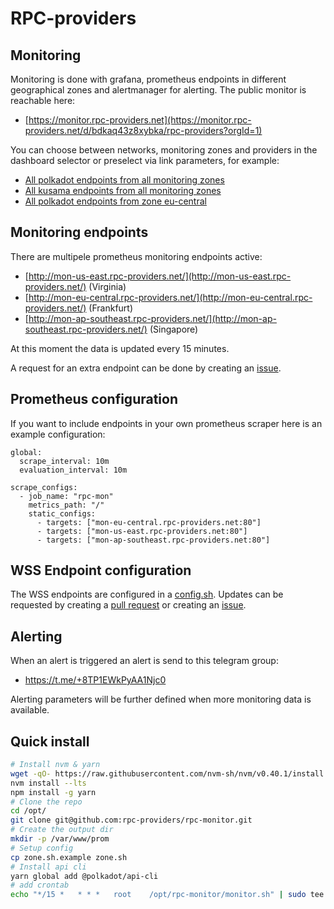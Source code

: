 # RPC-providers

## Monitoring
Monitoring is done with grafana, prometheus endpoints in different geographical zones and alertmanager for alerting. The public monitor is reachable here: 
* [https://monitor.rpc-providers.net](https://monitor.rpc-providers.net/d/bdkaq43z8xybka/rpc-providers?orgId=1)

You can choose between networks, monitoring zones and providers in the dashboard selector or preselect via link parameters, for example:
* [All polkadot endpoints from all monitoring zones](https://monitor.rpc-providers.net/d/bdkaq43z8xybka/rpc-providers?orgId=1&var-zone=All&var-network=polkadot&var-wss=All)
* [All kusama endpoints from all monitoring zones](https://monitor.rpc-providers.net/d/bdkaq43z8xybka/rpc-providers?orgId=1&var-zone=All&var-network=kusama&var-wss=All)
* [All polkadot endpoints from zone eu-central](https://monitor.rpc-providers.net/d/bdkaq43z8xybka/rpc-providers?orgId=1&var-zone=eu-central&var-network=polkadot&var-wss=All)

## Monitoring endpoints
There are multipele prometheus monitoring endpoints active:
* [http://mon-us-east.rpc-providers.net/](http://mon-us-east.rpc-providers.net/) (Virginia)
* [http://mon-eu-central.rpc-providers.net/](http://mon-eu-central.rpc-providers.net/) (Frankfurt)
* [http://mon-ap-southeast.rpc-providers.net/](http://mon-ap-southeast.rpc-providers.net/) (Singapore) 

At this moment the data is updated every 15 minutes. 

A request for an extra endpoint can be done by creating an [issue](https://github.com/rpc-providers/rpc-monitor/issues).

## Prometheus configuration
If you want to include endpoints in your own prometheus scraper here is an example configuration:

```
global:
  scrape_interval: 10m
  evaluation_interval: 10m

scrape_configs:
  - job_name: "rpc-mon"
    metrics_path: "/"
    static_configs:
      - targets: ["mon-eu-central.rpc-providers.net:80"]
      - targets: ["mon-us-east.rpc-providers.net:80"]
      - targets: ["mon-ap-southeast.rpc-providers.net:80"]
```

## WSS Endpoint configuration
The WSS endpoints are configured in a [config.sh](https://github.com/rpc-providers/rpc-monitor/blob/master/config.sh). Updates can be requested by creating a [pull request](https://github.com/rpc-providers/rpc-monitor/pulls) or creating an [issue](https://github.com/rpc-providers/rpc-monitor/issues).

## Alerting
When an alert is triggered an alert is send to this telegram group:
* https://t.me/+8TP1EWkPyAA1Njc0

Alerting parameters will be further defined when more monitoring data is available.

## Quick install

```bash
# Install nvm & yarn
wget -qO- https://raw.githubusercontent.com/nvm-sh/nvm/v0.40.1/install.sh | bash
nvm install --lts
npm install -g yarn
# Clone the repo
cd /opt/
git clone git@github.com:rpc-providers/rpc-monitor.git
# Create the output dir
mkdir -p /var/www/prom
# Setup config 
cp zone.sh.example zone.sh
# Install api cli
yarn global add @polkadot/api-cli
# add crontab
echo "*/15 *   * * *   root    /opt/rpc-monitor/monitor.sh" | sudo tee -a /etc/crontab
```
